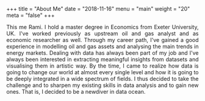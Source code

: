 +++
title = "About Me"
date = "2018-11-16"
menu = "main"
weight = "20"
meta = "false"
+++


<p style='text-align: justify;'>This me Rami. I hold a master degree in Economics from Exeter University, UK. I've worked previously as upstream oil and gas analyst and as economic researcher as well. Through my career path, I've gained a good experience in modelling oil and gas assets and analysing the main trends in energy markets. Dealing with data has always been part of my job and I've always been interested in extracting meaningful insights from datasets and visualising them in artistic way. By the time, I came to realize how data is going to change our world at almost every single level and how it is going to be deeply integrated in a wide spectrum of fields. I thus decided to take the challenge and to sharpen my existing skills in data analysis and to gain new ones. That is, I decided to be a newdiver in data ocean.</p>
 